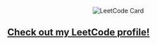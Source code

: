 <p align="center">
  <img src="https://leetcard.jacoblin.cool/ohusq?border=0&radius=20" alt="LeetCode Card">
</p>

## <a href="https://leetcode.com/u/ohusq/" target="_blank">Check out my LeetCode profile!</a>
